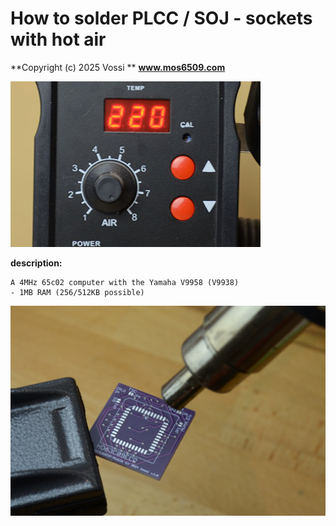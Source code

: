 # How to solder PLCC / SOJ - sockets with hot air

**Copyright (c) 2025 Vossi **
**www.mos6509.com**

![LC256 start screen](https://github.com/vossi1/lc256-computer/blob/master/howto/plcc-hotair_1.jpg)


**description:**

    A 4MHz 65c02 computer with the Yamaha V9958 (V9938)
    - 1MB RAM (256/512KB possible)

![LC256 start screen](https://github.com/vossi1/lc256-computer/blob/master/howto/plcc-hotair_2.jpg)
